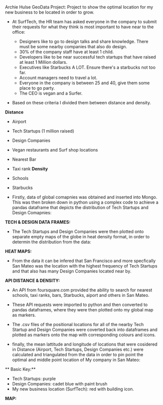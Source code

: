 Archie Hulse GeoData Project:
Project to show the optimal location for my new business to be located in order to grow.

- At SurfTech, the HR team has asked everyone in the company to submit their requests for what they think is most important to have near to the office:
    - Designers like to go to design talks and share knowledge. There must be some nearby companies that also do design.
    - 30% of the company staff have at least 1 child.
    - Developers like to be near successful tech startups that have raised at least 1 Million dollars.
    - Executives like Starbucks A LOT. Ensure there's a starbucks not too far.
    - Account managers need to travel a lot.
    - Everyone in the company is between 25 and 40, give them some place to go party.
    - The CEO is vegan and a Surfer.

- Based on these criteria I divided them between distance and density.

**Distance**
 - Airport
 - Tech Startups (1 million raised)
 - Design Companies
 - Vegan restaurants and Surf shop locations
 - Nearest Bar
 - Taxi rank
**Density**
 - Schools
 - Starbucks

- Firstly, data of global comapnies was obtained and inserted into Mongo. This was then broken down in python using a complex code to achieve a pandas dataframe that depicts the distribution of Tech Startups and Design Comapnies:

**TECH & DESIGN DATA FRAMES:**




- The Tech Startups and Design Companies were then plotted onto separate empty maps of the globe in heat density format, in order to determin the distribution from the data:

**HEAT MAPS:**




- From the data it can be infered that San Francisco and more specfically San Mateo was the location with the highest frequency of Tech Startups and that also has many Design Companies located near by.

**API DISTANCE & DENSITY:**
- An API from foursquare.com provided the ability to search for nearest schools, taxi ranks, bars, Starbucks, aiport and others in San Mateo.
- These API requests were imported to python and then converted to pandas dataframes, where they were then plotted onto my global map as markers.

- The .csv files of the positional locations for all of the nearby Tech Startup and Design Companies were coverted back into dataframes and plotted as markers onto the map with corresponding colours and icons.

- finally, the mean lattitude and longitude of locations that were cosidered in Distance (Airport, Tech Startups, Design Companies etc.) were calculated and triangulated from the data in order to pin point the optimal and middle point location of My company in San Mateo: 

** Basic Key:**
  - Tech Startups: purple
  - Design Companies: cadet blue with paint brush
  - My new business location (SurfTech): red with building icon.

**MAP:**







